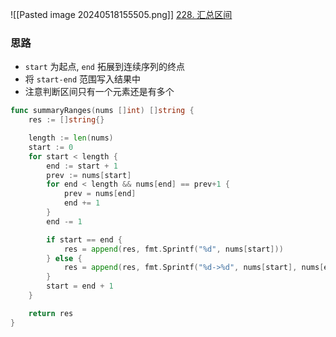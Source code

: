 ![[Pasted image 20240518155505.png]]
[228. 汇总区间](https://leetcode.cn/problems/summary-ranges/)

### 思路
- `start` 为起点, `end` 拓展到连续序列的终点
- 将 `start-end` 范围写入结果中
- 注意判断区间只有一个元素还是有多个


```go
func summaryRanges(nums []int) []string {
	res := []string{}

	length := len(nums)
	start := 0
	for start < length {
		end := start + 1
		prev := nums[start]
		for end < length && nums[end] == prev+1 {
			prev = nums[end]
			end += 1
		}
		end -= 1

		if start == end {
			res = append(res, fmt.Sprintf("%d", nums[start]))
		} else {
			res = append(res, fmt.Sprintf("%d->%d", nums[start], nums[end]))
		}
		start = end + 1
	}

	return res
}
```